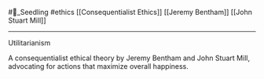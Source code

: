 #🌱_Seedling 
#ethics
[[Consequentialist Ethics]]
[[Jeremy Bentham]]
[[John Stuart Mill]]

---
Utilitarianism

A consequentialist ethical theory by Jeremy Bentham and John Stuart Mill, advocating for actions that maximize overall happiness.